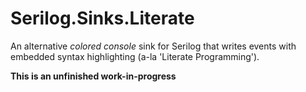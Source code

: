 # Serilog.Sinks.Literate

An alternative _colored console_ sink for Serilog that writes events with embedded syntax highlighting (a-la 'Literate Programming').

**This is an unfinished work-in-progress**
